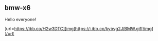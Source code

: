 ## bmw-x6
Hello everyone!

[url=https://ibb.co/H2w3DTC][img]https://i.ibb.co/kybvg2J/BMW.gif[/img][/url]
